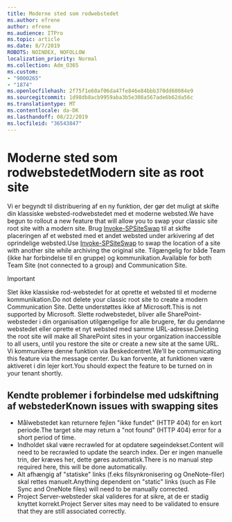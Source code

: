 ```yaml
---
title: Moderne sted som rodwebstedet
ms.author: efrene
author: efrene
ms.audience: ITPro
ms.topic: article
ms.date: 8/7/2019
ROBOTS: NOINDEX, NOFOLLOW
localization_priority: Normal
ms.collection: Adm_O365
ms.custom:
- "9000265"
- "1874"
ms.openlocfilehash: 2f75f1e60af06da47fe846e84bbb370dd60084e9
ms.sourcegitcommit: 1d98db8acb9959aba3b5e308a567ade6b62da56c
ms.translationtype: MT
ms.contentlocale: da-DK
ms.lasthandoff: 08/22/2019
ms.locfileid: "36543847"
---
```

# <a name="modern-site-as-root-site"></a><span data-ttu-id="a4a08-102">Moderne sted som rodwebstedet</span><span class="sxs-lookup"><span data-stu-id="a4a08-102">Modern site as root site</span></span>

<span data-ttu-id="a4a08-103">Vi er begyndt til distribuering af en ny funktion, der gør det muligt at skifte din klassiske websted-rodwebstedet med et moderne websted.</span><span class="sxs-lookup"><span data-stu-id="a4a08-103">We have begun to rollout a new feature that will allow you to swap your classic site root site with a modern site.</span></span> <span data-ttu-id="a4a08-104">Brug [Invoke-SPSiteSwap](https://docs.microsoft.com/powershell/module/sharepoint-online/invoke-spositeswap?view=sharepoint-ps) til at skifte placeringen af et websted med et andet websted under arkivering af det oprindelige websted.</span><span class="sxs-lookup"><span data-stu-id="a4a08-104">Use [Invoke-SPSiteSwap](https://docs.microsoft.com/powershell/module/sharepoint-online/invoke-spositeswap?view=sharepoint-ps) to swap the location of a site with another site while archiving the original site.</span></span> <span data-ttu-id="a4a08-105">Tilgængelig for både Team (ikke har forbindelse til en gruppe) og kommunikation.</span><span class="sxs-lookup"><span data-stu-id="a4a08-105">Available for both Team Site (not connected to a group) and Communication Site.</span></span> 

>[!Important]
> <span data-ttu-id="a4a08-106">Slet ikke klassiske rod-webstedet for at oprette et websted til et moderne kommunikation.</span><span class="sxs-lookup"><span data-stu-id="a4a08-106">Do not delete your classic root site to create a modern Communication Site.</span></span> <span data-ttu-id="a4a08-107">Dette understøttes ikke af Microsoft.</span><span class="sxs-lookup"><span data-stu-id="a4a08-107">This is not supported by Microsoft.</span></span> <span data-ttu-id="a4a08-108">Slette rodwebstedet, bliver alle SharePoint-websteder i din organisation utilgængelige for alle brugere, før du gendanne webstedet eller oprette et nyt websted med samme URL-adresse.</span><span class="sxs-lookup"><span data-stu-id="a4a08-108">Deleting the root site will make all SharePoint sites in your organization inaccessible to all users, until you restore the site or create a new site at the same URL.</span></span> <span data-ttu-id="a4a08-109">Vi kommunikere denne funktion via Beskedcentret.</span><span class="sxs-lookup"><span data-stu-id="a4a08-109">We’ll be communicating this feature via the message center.</span></span> <span data-ttu-id="a4a08-110">Du kan forvente, at funktionen være aktiveret i din lejer kort.</span><span class="sxs-lookup"><span data-stu-id="a4a08-110">You should expect the feature to be turned on in your tenant shortly.</span></span>

## <a name="known-issues-with-swapping-sites"></a><span data-ttu-id="a4a08-111">Kendte problemer i forbindelse med udskiftning af websteder</span><span class="sxs-lookup"><span data-stu-id="a4a08-111">Known issues with swapping sites</span></span>
- <span data-ttu-id="a4a08-112">Målwebstedet kan returnere fejlen "ikke fundet" (HTTP 404) for en kort periode.</span><span class="sxs-lookup"><span data-stu-id="a4a08-112">The target site may return a "not found" (HTTP 404) error for a short period of time.</span></span>
- <span data-ttu-id="a4a08-113">Indholdet skal være recrawled for at opdatere søgeindekset.</span><span class="sxs-lookup"><span data-stu-id="a4a08-113">Content will need to be recrawled to update the search index.</span></span> <span data-ttu-id="a4a08-114">Der er ingen manuelle trin, der kræves her, dette gøres automatisk.</span><span class="sxs-lookup"><span data-stu-id="a4a08-114">There is no manual step required here, this will be done automatically.</span></span>
- <span data-ttu-id="a4a08-115">Alt afhængig af "statiske" links (f.eks filsynkronisering og OneNote-filer) skal rettes manuelt.</span><span class="sxs-lookup"><span data-stu-id="a4a08-115">Anything dependent on "static" links (such as File Sync and OneNote files) will need to be manually corrected.</span></span>
- <span data-ttu-id="a4a08-116">Project Server-websteder skal valideres for at sikre, at de er stadig knyttet korrekt.</span><span class="sxs-lookup"><span data-stu-id="a4a08-116">Project Server sites may need to be validated to ensure that they are still associated correctly.</span></span> 
